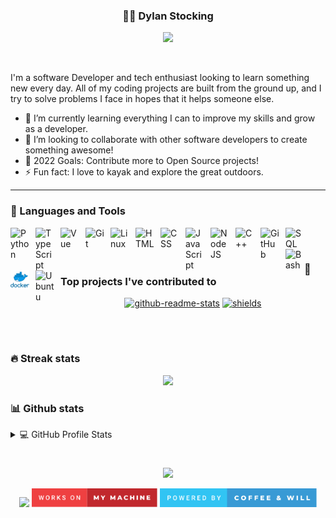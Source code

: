 <h3 align="center">
🚣‍♂️ Dylan Stocking
</h3>

<!-- Typing SVG by DenverCoder1 - https://github.com/DenverCoder1/readme-typing-svg -->
<p align="center">
 <a href="https://github.com/DenverCoder1/readme-typing-svg"><img src="https://readme-typing-svg.demolab.com/?  lines=Software%20and%20Web%20developer;Always%20learning%20new%20things;Tech%20Enthusiast;Problem%20Solver&font=Fira%20Code&center=true&width=440&height=45&color=26C7D5&vCenter=true&size=22&pause=1000"></a>
 </p>
 <br />
 
I'm a software Developer and tech enthusiast looking to learn something new every day. All of my coding projects are built from the ground up, and I try to solve problems I face in hopes that it helps someone else.

- 🌱 I’m currently learning everything I can to improve my skills and grow as a developer.
- 👯 I’m looking to collaborate with other software developers to create something awesome!
- 🥅 2022 Goals: Contribute more to Open Source projects!
- ⚡ Fun fact: I love to kayak and explore the great outdoors.

---

### 🧰 Languages and Tools
<p>
<img align="left" alt="Python" width="30px" style="padding-right:10px;" src="https://cdn.jsdelivr.net/gh/devicons/devicon/icons/python/python-plain.svg" />
<img align="left" alt="TypeScript" width="30px" style="padding-right:10px;" src="https://cdn.jsdelivr.net/gh/devicons/devicon/icons/typescript/typescript-plain.svg" />
<img align="left" alt="Vue" width="30px" style="padding-right:10px;" src="https://cdn.jsdelivr.net/gh/devicons/devicon/icons/vuejs/vuejs-plain.svg" />
<img align="left" alt="Git" width="30px" style="padding-right:10px;" src="https://cdn.jsdelivr.net/gh/devicons/devicon/icons/git/git-original.svg" />
<img align="left" alt="Linux" width="30px" style="padding-right:10px;" src="https://cdn.jsdelivr.net/gh/devicons/devicon/icons/linux/linux-original.svg" />
<img align="left" alt="HTML" width="30px" style="padding-right:10px;" src="https://cdn.jsdelivr.net/gh/devicons/devicon/icons/html5/html5-plain.svg" />
<img align="left" alt="CSS" width="30px" style="padding-right:10px;" src="https://cdn.jsdelivr.net/gh/devicons/devicon/icons/css3/css3-plain.svg" />
<img align="left" alt="JavaScript" width="30px" style="padding-right:10px;" src="https://cdn.jsdelivr.net/gh/devicons/devicon/icons/javascript/javascript-plain.svg" />
<img align="left" alt="NodeJS" width="30px" style="padding-right:10px;" src="https://cdn.jsdelivr.net/gh/devicons/devicon/icons/nodejs/nodejs-original.svg" />
<img align="left" alt="C++" width="30px" style="padding-right:10px;" src="https://cdn.jsdelivr.net/gh/devicons/devicon/icons/cplusplus/cplusplus-line.svg" />
<img align="left" alt="GitHub" width="30px" style="padding-right:10px;" src="https://cdn.jsdelivr.net/gh/devicons/devicon/icons/github/github-original.svg" />
<img align="left" alt="SQL" width="30px" style="padding-right:10px;" src="https://cdn.jsdelivr.net/npm/devicons@1.8.0/!SVG/mysql.svg" />
<img align="left"alt="Bash"width="30px"style="paddingright:10px;"src="https://cdn.jsdelivr.net/npm/devicons@1.8.0/!SVG/aws.svg" />
<img align="left" alt="Docker" width="30px" style="padding-right:10px;"       src="https://raw.githubusercontent.com/github/explore/80688e429a7d4ef2fca1e82350fe8e3517d3494d/topics/docker/docker.png"/>
<img align="left" alt="Ubuntu" width="30px" style="padding-right:10px;"src="https://cdn.jsdelivr.net/npm/devicons@1.8.0/!SVG/ubuntu.svg"
</p>

<br />

#

### 📕 Top projects I've contributed to

<p align="center">
  <a href="https://github.com/andrewvasilchuk/vue-lazy-youtube-video"><img width="278" src="https://denvercoder1-github-readme-stats.vercel.app/api/pin/?username=andrewvasilchuk&repo=vue-lazy-youtube-video&theme=react&bg_color=1F222E&title_color=F85D7F&hide_border=true&icon_color=F8D866&show_icons=false" alt="github-readme-stats"></a>
  <a href="https://github.com/ClarityCoders/RedditImageScraper"><img width="278" src="https://denvercoder1-github-readme-stats.vercel.app/api/pin/?username=ClarityCoders&repo=RedditImageScraper&theme=react&bg_color=1F222E&title_color=F85D7F&hide_border=true&icon_color=F8D866&show_icons=false" alt="shields"></a>
</p>
<br />

#

### 🔥 Streak stats
<p align="center">
<a href="https://git.io/streak-stats"><img src="https://streak-stats.demolab.com?user=phantomleak&theme=react&hide_border&border_radius=4.5" height="192px"/></a>
</p>

### 📊 Github stats
<!-- https://github.com/anuraghazra/github-readme-stats -->
<details> 
  <summary>💻 GitHub Profile Stats</summary>
  <br/>
  <p align="center">
<a href="https://github.com/anuraghazra/github-readme-stats"><img alt="DenverCoder1's Github Stats" src="https://github-readme-stats.vercel.app/api?username=phantomleak&show_icons=true&include_all_commits=true&count_private=true&theme=react&hide_border&border_radius=4.5&bg_color=1F222E&title_color=F85D7F&icon_color=F8D866" height="192px"/></a>
  <a href="https://github.com/anuraghazra/github-readme-stats"><img alt="phantomleak's Top Languages" src="https://github-readme-stats.vercel.app/api/top-langs/?username=phantomleak&langs_count=8&layout=compact&theme=react&hide_border&border_radius=4.5&bg_color=1F222E&title_color=F85D7F&icon_color=F8D866&hide=Jupyter%20Notebook" height="192px"/></a>
  </p>
  <br/>
  <b>Note:</b> Top languages is only a metric of the languages my public code consists of and doesn't reflect experience or skill level.
</details>

#

<p align="center">
  <img src="https://readme-typing-svg.demolab.com/?center=true&vCenter=true&color=26C7D5&pause=1000&width=800&lines=;Hope+you+enjoy!;Now+we+both+probably+need+to+get+back+to+coding..." />
</p>

<p align="center">
<img height="30px" src="https://forthebadge.com/images/badges/built-with-love.svg">
<img height="30px" src="https://github.com/PhantomLeak/PhantomLeak/blob/main/worksOnMyMachine.svg" />
<img height="30px" src="https://github.com/PhantomLeak/PhantomLeak/blob/main/powered-by-coffee-%26-will.svg" />
</p>


[linkedin]: https://www.linkedin.com/in/dylan-stocking-71985b19a/
